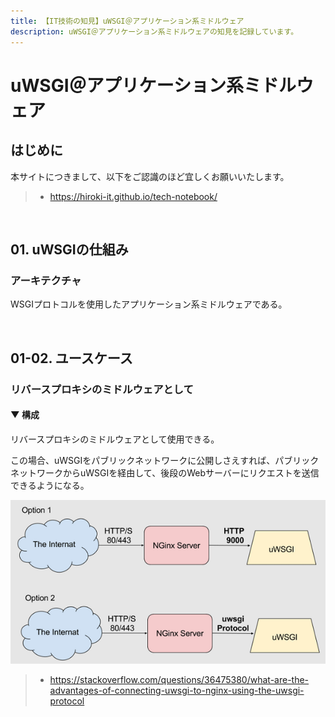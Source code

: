 ```yaml
---
title: 【IT技術の知見】uWSGI＠アプリケーション系ミドルウェア
description: uWSGI＠アプリケーション系ミドルウェアの知見を記録しています。
---
```


# uWSGI＠アプリケーション系ミドルウェア

## はじめに

本サイトにつきまして、以下をご認識のほど宜しくお願いいたします。

> - https://hiroki-it.github.io/tech-notebook/

<br>

## 01. uWSGIの仕組み

### アーキテクチャ

WSGIプロトコルを使用したアプリケーション系ミドルウェアである。

<br>

## 01-02. ユースケース

### リバースプロキシのミドルウェアとして

#### ▼ 構成

リバースプロキシのミドルウェアとして使用できる。

この場合、uWSGIをパブリックネットワークに公開しさえすれば、パブリックネットワークからuWSGIを経由して、後段のWebサーバーにリクエストを送信できるようになる。

![uwsgi](https://raw.githubusercontent.com/hiroki-it/tech-notebook-images/master/images/uwsgi.png)

> - https://stackoverflow.com/questions/36475380/what-are-the-advantages-of-connecting-uwsgi-to-nginx-using-the-uwsgi-protocol

<br>
